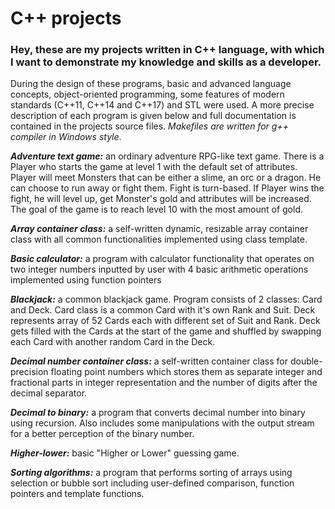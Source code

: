 # C++ projects

### Hey, these are my projects written in C++ language, with which I want to demonstrate my knowledge and skills as a developer.
 During the design of these programs, basic and advanced language concepts, object-oriented programming, some features of modern standards (C++11, C++14 and C++17) and STL were used. A more precise description of each program is given below and full documentation is contained in the projects source files. *Makefiles are written for g++ compiler in Windows style*.
 
 ***Adventure text game:*** an ordinary adventure RPG-like text game. There is a Player who starts the game at level 1 with the default set of attributes. Player will meet Monsters that can be either a slime, an orc or a dragon. He can choose to run away or fight them. Fight is turn-based. If Player wins the fight, he will level up, get Monster's gold and attributes will be increased. The goal of the game is to reach level 10 with the most amount of gold.

 ***Array container class:*** a self-written dynamic, resizable array container class with all common functionalities implemented using class template.

 ***Basic calculator:*** a program with calculator functionality that operates on two integer numbers inputted by user with 4 basic arithmetic operations implemented using function pointers
 
 ***Blackjack:*** a common blackjack game. Program consists of 2 classes: Card and Deck. Card class is a common Card with it's own Rank and Suit. Deck represents array of 52 Cards each with different set of Suit and Rank. Deck gets filled with the Cards at the start of the game and shuffled by swapping each Card with another random Card in the Deck.
 
 ***Decimal number container class:*** a self-written container class for double-precision floating point numbers which stores them as separate integer and fractional parts in integer representation and the number of digits after the decimal separator.
 
 ***Decimal to binary:*** a program that converts decimal number into binary using recursion. Also includes some manipulations with the output stream for a better perception of the binary number.
 
 ***Higher-lower:*** basic "Higher or Lower" guessing game.
 
 ***Sorting algorithms:*** a program that performs sorting of arrays using selection or bubble sort including user-defined comparison, function pointers and template functions.
